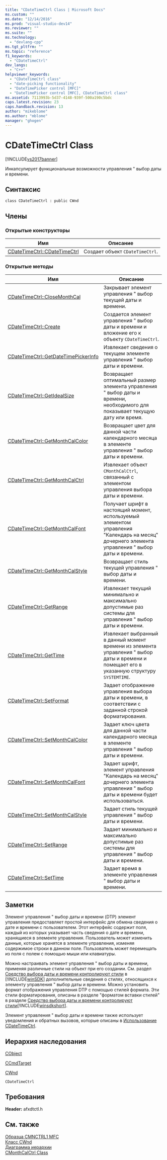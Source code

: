 ```yaml
---
title: "CDateTimeCtrl Class | Microsoft Docs"
ms.custom: ""
ms.date: "12/14/2016"
ms.prod: "visual-studio-dev14"
ms.reviewer: ""
ms.suite: ""
ms.technology: 
  - "devlang-cpp"
ms.tgt_pltfrm: ""
ms.topic: "reference"
f1_keywords: 
  - "CDateTimeCtrl"
dev_langs: 
  - "C++"
helpviewer_keywords: 
  - "CDateTimeCtrl class"
  - "date-picking functionality"
  - "DateTimePicker control [MFC]"
  - "DateTimePicker control [MFC], CDateTimeCtrl class"
ms.assetid: 7113993b-5d37-4148-939f-500a190c5bdc
caps.latest.revision: 23
caps.handback.revision: 13
author: "mikeblome"
ms.author: "mblome"
manager: "ghogen"
---
```

# CDateTimeCtrl Class
[!INCLUDE[vs2017banner](../../assembler/inline/includes/vs2017banner.md)]

Инкапсулирует функциональные возможности управления " выбор даты и времени.  
  
## Синтаксис  
  
```  
class CDateTimeCtrl : public CWnd  
```  
  
## Члены  
  
### Открытые конструкторы  
  
|Имя|Описание|  
|---------|--------------|  
|[CDateTimeCtrl::CDateTimeCtrl](../Topic/CDateTimeCtrl::CDateTimeCtrl.md)|Создает объект `CDateTimeCtrl`.|  
  
### Открытые методы  
  
|Имя|Описание|  
|---------|--------------|  
|[CDateTimeCtrl::CloseMonthCal](../Topic/CDateTimeCtrl::CloseMonthCal.md)|Закрывает элемент управления " выбор текущей даты и времени.|  
|[CDateTimeCtrl::Create](../Topic/CDateTimeCtrl::Create.md)|Создается элемент управления " выбор даты и времени и вложение его к объекту `CDateTimeCtrl`.|  
|[CDateTimeCtrl::GetDateTimePickerInfo](../Topic/CDateTimeCtrl::GetDateTimePickerInfo.md)|Извлекает сведения о текущем элементе управления " выбор даты и времени.|  
|[CDateTimeCtrl::GetIdealSize](../Topic/CDateTimeCtrl::GetIdealSize.md)|Возвращает оптимальный размер элемента управления " выбор даты и времени, необходимого для показывает текущую дату или время.|  
|[CDateTimeCtrl::GetMonthCalColor](../Topic/CDateTimeCtrl::GetMonthCalColor.md)|Возвращает цвет для данной части календарного месяца в элементе управления " выбор даты и времени.|  
|[CDateTimeCtrl::GetMonthCalCtrl](../Topic/CDateTimeCtrl::GetMonthCalCtrl.md)|Извлекает объект `CMonthCalCtrl`, связанный с элементом управления выбора даты и времени.|  
|[CDateTimeCtrl::GetMonthCalFont](../Topic/CDateTimeCtrl::GetMonthCalFont.md)|Получает шрифт в настоящий момент, используемый элементом управления "Календарь на месяц" дочернего элемента управления " выбор даты и времени.|  
|[CDateTimeCtrl::GetMonthCalStyle](../Topic/CDateTimeCtrl::GetMonthCalStyle.md)|Возвращает стиль текущей управления " выбор даты и времени.|  
|[CDateTimeCtrl::GetRange](../Topic/CDateTimeCtrl::GetRange.md)|Извлекает текущий минимально и максимально допустимые раз системы для управления " выбор даты и времени.|  
|[CDateTimeCtrl::GetTime](../Topic/CDateTimeCtrl::GetTime.md)|Извлекает выбранный в данный момент времени из элемента управления " выбор даты и времени и помещает его в указанную структуру `SYSTEMTIME`.|  
|[CDateTimeCtrl::SetFormat](../Topic/CDateTimeCtrl::SetFormat.md)|Задает отображение управления выбора даты и времени, в соответствии с заданной строкой форматирования.|  
|[CDateTimeCtrl::SetMonthCalColor](../Topic/CDateTimeCtrl::SetMonthCalColor.md)|Задает ключ цвета для данной части календарного месяца в элементе управления " выбор даты и времени.|  
|[CDateTimeCtrl::SetMonthCalFont](../Topic/CDateTimeCtrl::SetMonthCalFont.md)|Задает шрифт, элемент управления "Календарь на месяц" дочернего элемента управления " выбор даты и времени будет использоваться.|  
|[CDateTimeCtrl::SetMonthCalStyle](../Topic/CDateTimeCtrl::SetMonthCalStyle.md)|Задает стиль текущей управления " выбор даты и времени.|  
|[CDateTimeCtrl::SetRange](../Topic/CDateTimeCtrl::SetRange.md)|Задает минимально и максимально допустимые раз системы для управления " выбор даты и времени.|  
|[CDateTimeCtrl::SetTime](../Topic/CDateTimeCtrl::SetTime.md)|Задает время в элементе управления " выбор даты и времени.|  
  
## Заметки  
 Элемент управления " выбор даты и времени \(DTP\) элемент управления предоставляет простой интерфейс для обмена сведения о дате и времени с пользователем.  Этот интерфейс содержит поля, каждый из которых указывает часть сведения о дате и времени, хранящиеся в элементе управления.  Пользователь может изменить данные, которые хранятся в элементе управления, изменяя содержимое строки в данном поле.  Пользователь может перемещать из поля с полем с помощью мыши или клавиатуры.  
  
 Можно настраивать элемент управления " выбор даты и времени, применяя различные стили на объект при его создании.  См. раздел [Средство выбора даты и времени контролируют стили](http://msdn.microsoft.com/library/windows/desktop/bb761728) в [!INCLUDE[winSDK](../../atl/includes/winsdk_md.md)] дополнительные сведения о стилях, относящихся к элементу управления " выбор даты и времени.  Можно установить формат отображения управления DTP с помощью стилей формата.  Эти стили форматирования, описаны в разделе "форматом вставки стилей" в разделе [Средство выбора даты и времени контролируют стили](http://msdn.microsoft.com/library/windows/desktop/bb761728)[!INCLUDE[winsdkshort](../../atl/reference/includes/winsdkshort_md.md)].  
  
 Элемент управления " выбор даты и времени также использует уведомления и обратных вызовов, которые описаны в [Использование CDateTimeCtrl](../../mfc/using-cdatetimectrl.md).  
  
## Иерархия наследования  
 [CObject](../Topic/CObject%20Class.md)  
  
 [CCmdTarget](../Topic/CCmdTarget%20Class.md)  
  
 [CWnd](../Topic/CWnd%20Class.md)  
  
 `CDateTimeCtrl`  
  
## Требования  
 **Header:**  afxdtctl.h  
  
## См. также  
 [Образца CMNCTRL1 MFC](../../top/visual-cpp-samples.md)   
 [Класс CWnd](../Topic/CWnd%20Class.md)   
 [Диаграмма иерархии](../../mfc/hierarchy-chart.md)   
 [CMonthCalCtrl Class](../../mfc/reference/cmonthcalctrl-class.md)